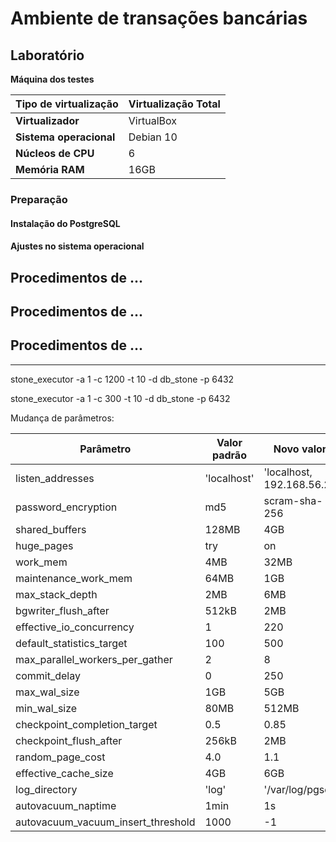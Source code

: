 # Ambiente de transações bancárias

## Laboratório

**Máquina dos testes**

| **Tipo de virtualização** | Virtualização Total |
|---------------------------|---------------------|
| **Virtualizador**         | VirtualBox          |
| **Sistema operacional**   | Debian 10           |
| **Núcleos de CPU**        | 6                   |
| **Memória RAM**           | 16GB                |

### Preparação 

#### Instalação do PostgreSQL

#### Ajustes no sistema operacional

## Procedimentos de ...

## Procedimentos de ...

## Procedimentos de ...

---


 




stone_executor -a 1 -c 1200 -t 10 -d db_stone -p 6432

stone_executor -a 1 -c 300 -t 10 -d db_stone -p 6432



Mudança de parâmetros:

| **Parâmetro** | **Valor padrão** | **Novo valor** |
|---------------|------------------|----------------|
| listen_addresses | 'localhost' | 'localhost, 192.168.56.2'|
| password_encryption  | md5 | scram-sha-256 |
| shared_buffers | 128MB | 4GB |
| huge_pages | try | on |
| work_mem | 4MB | 32MB |
| maintenance_work_mem | 64MB | 1GB |
| max_stack_depth | 2MB | 6MB |
| bgwriter_flush_after | 512kB | 2MB |
| effective_io_concurrency | 1 | 220 |
| default_statistics_target | 100 | 500
| max_parallel_workers_per_gather | 2 | 8 |
| commit_delay | 0 | 250 |
| max_wal_size | 1GB | 5GB |
| min_wal_size | 80MB | 512MB |
| checkpoint_completion_target | 0.5 | 0.85 |
| checkpoint_flush_after | 256kB | 2MB |
| random_page_cost | 4.0 | 1.1 |
| effective_cache_size | 4GB | 6GB |
| log_directory | 'log' | '/var/log/pgsql' |
| autovacuum_naptime | 1min | 1s |
| autovacuum_vacuum_insert_threshold | 1000 | -1 |